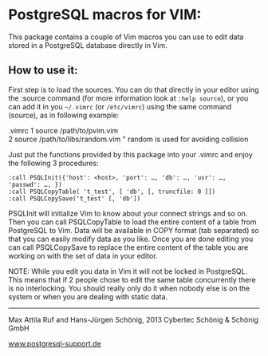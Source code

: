 PostgreSQL macros for VIM:
==========================

This package contains a couple of Vim macros you can use to edit data stored in
a PostgreSQL database directly in Vim.


How to use it:
--------------

First step is to load the sources. You can do that directly in your editor using
the :source command (for more information look at `:help source`), or you can add
it in you `~/.vimrc` (or `/etc/vimrc`) using the same command (source), as in
following example:

.vimrc
    1 source /path/to/pvim.vim  
    2 source /path/to/libs/random.vim " random is used for avoiding collision

Just put the functions provided by this package into your .vimrc and enjoy the
following 3 procedures:

    :call PSQLInit({'host': <host>, 'port': …, 'db': …, 'usr': …, 'passwd': …, })
    :call PSQLCopyTable( 't_test', [ 'db', [, truncfile: 0 ]])
    :call PSQLCopySave('t_test' [, 'db'])

PSQLInit will initialize Vim to know about your connect strings and so on.
Then you can call PSQLCopyTable to load the entire content of a table from
PostgreSQL to Vim.
Data will be available in COPY format (tab separated) so that you can easily
modify data as you like.
Once you are done editing you can call PSQLCopySave to replace the entire
content of the table you are working on with the set of data in your editor.

NOTE: While you edit you data in Vim it will not be locked in PostgreSQL. This
means that if 2 people chose to edit the same table concurrently there is no
interlocking. You should really only do it when nobody else is on the system or
when you are dealing with static data.

-----------------------------------------------------------------------------
Max Attila Ruf and Hans-Jürgen Schönig, 2013
Cybertec Schönig & Schönig GmbH

www.postgresql-support.de
